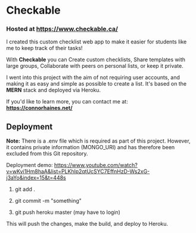 # Checkable

### **Hosted at https://www.checkable.ca/**

I created this custom checklist web app to make it easier for students like me to keep track of their tasks!

With **Checkable** you can Create custom checklists, Share templates with large groups, Collaborate with peers on personal lists, or keep it private.

I went into this project with the aim of not requiring user accounts, and making it as easy and simple as possible to create a list. It's based on the **MERN** stack and deployed via Heroku.

If you'd like to learn more, you can contact me at: **https://connorhaines.net/**

## Deployment

**Note:** There is a .env file which is required as part of this project. However, it contains private information (MONGO_URI) and has therefore been excluded from this Git repository.

Deployment demo: https://www.youtube.com/watch?v=wKvi1Hm8haA&list=PLKhlp2qtUcSYC7EffnHzD-Ws2xG-j3aYo&index=15&t=448s

1. git add .

2. git commit -m "something"

3. git push heroku master (may have to login)

This will push the changes, make the build, and deploy to Heroku.
